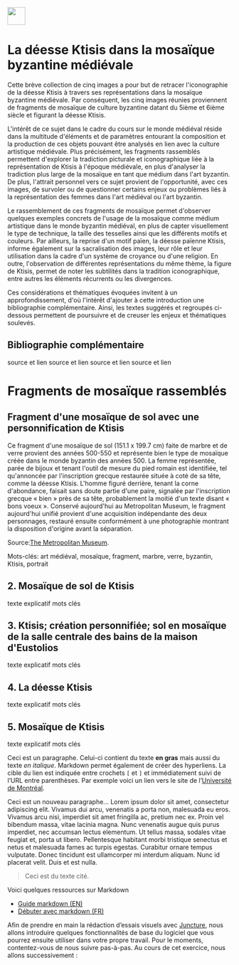 <a href="https://juncture-digital.org"><img src="https://raw.githubusercontent.com/digitalArtHistory/recits-numeriques/main/images/btn_juncture.svg" style="height:40px"></a>

<param ve-config 
       title="depart" 
       banner="https://worcester.emuseum.com/internal/media/dispatcher/24300/resize%3Aformat%3Dfull" 
       layout="vertical">

# La déesse Ktisis dans la mosaïque byzantine médiévale

Cette brève collection de cinq images a pour but de retracer l'iconographie de la déesse Ktisis à travers ses représentations dans la mosaïque byzantine médiévale. Par conséquent, les cinq images réunies proviennent de fragments de mosaïque de culture byzantine datant du 5ième et 6ième siècle et figurant la déesse Ktisis. 

L'intérêt de ce sujet dans le cadre du cours sur le monde médiéval réside dans la multitude d'éléments et de paramètres entourant la composition et la production de ces objets pouvant être analysés en lien avec la culture artistique médiévale. Plus précisément, les fragments rassemblés permettent d'explorer la tradiction picturale et iconographique liée à la représentation de Ktisis à l'époque médiévale, en plus d'analyser la tradiction plus large de la mosaïque en tant que médium dans l'art byzantin. De plus, l'attrait personnel vers ce sujet provient de l'opportunité, avec ces images, de survoler ou de questionner certains enjeux ou problèmes liés à la représentation des femmes dans l'art médiéval ou l'art byzantin. 

Le rassemblement de ces fragments de mosaïque permet d'observer quelques exemples concrets de l'usage de la mosaïque comme médium artistique dans le monde byzantin médiéval, en plus de capter visuellement le type de technique, la taille des tesselles ainsi que les différents motifs et couleurs. Par ailleurs, la reprise d'un motif païen, la déesse païenne Ktisis, informe également sur la sacralisation des images, leur rôle et leur utilisation dans la cadre d'un système de croyance ou d'une religion. En outre, l'observation de différentes représentations du même thème, la figure de Ktisis, permet de noter les subtilités dans la tradition iconographique, entre autres les éléments récurrents ou les divergences. 

Ces considérations et thématiques évoquées invitent à un approfondissement, d'où l'intérêt d'ajouter à cette introduction une bibliographie complémentaire. Ainsi, les textes suggérés et regroupés ci-dessous permettent de poursuivre et de creuser les enjeux et thématiques soulevés. 

## Bibliographie complémentaire 
source et lien
source et lien 
source et lien 
source et lien 

# Fragments de mosaïque rassemblés

## Fragment d'une mosaïque de sol avec une personnification de Ktisis 

Ce fragment d'une mosaïque de sol (151.1 x 199.7 cm) faite de marbre et de verre provient des années 500-550 et représente bien le type de mosaïque créée dans le monde byzantin des années 500. La femme représentée, parée de bijoux et tenant l'outil de mesure du pied romain est identifiée, tel qu'annoncée par l'inscription grecque restaurée située à coté de sa tête, comme la déesse Ktisis. L'homme figuré derrière, tenant la corne d'abondance, faisait sans doute partie d'une paire, signalée par l'inscription grecque « bien » près de sa tête, probablement la moitié d'un texte disant « bons voeux ». Conservé aujourd'hui au Metropolitan Museum, le fragment aujourd'hui unifié provient d'une acquisition indépendante des deux personnages, restauré ensuite conformément à une photographie montrant la disposition d'origine avant la séparation. 
<param ve-graphic url= "https://images.metmuseum.org/CRDImages/md/original/DT112.jpg" title="Fragment d'une mosaïque de sol avec une personnification de Ktisis" /> 

Source:[The Metropolitan Museum](https://www.metmuseum.org/art/collection/search/469960). 

Mots-clés: art médiéval, mosaïque, fragment, marbre, verre, byzantin, Ktisis, portrait 

## 2. Mosaïque de sol de Ktisis 
texte explicatif
mots clés 

## 3. Ktisis; création personnifiée; sol en mosaïque de la salle centrale des bains de la maison d'Eustolios 
texte explicatif
mots clés 

## 4. La déesse Ktisis 
texte explicatif
mots clés 

## 5. Mosaïque de Ktisis 
texte explicatif
mots clés 

Ceci est un paragraphe. Celui-ci contient du texte **en gras** mais aussi du texte *en italique*. Markdown permet également de créer des hyperliens. La cible du lien est indiquée entre crochets `[` et `]` et immédiatement suivi de l’URL entre parenthèses. Par exemple voici un lien vers le site de l’[Université de Montréal](http://www.umontreal.ca).

Ceci est un nouveau paragraphe...  Lorem ipsum dolor sit amet, consectetur adipiscing elit. Vivamus dui arcu, venenatis a porta non, malesuada eu eros. Vivamus arcu nisi, imperdiet sit amet fringilla ac, pretium nec ex. Proin vel bibendum massa, vitae lacinia magna. Nunc venenatis augue quis purus imperdiet, nec accumsan lectus elementum. Ut tellus massa, sodales vitae feugiat et, porta ut libero. Pellentesque habitant morbi tristique senectus et netus et malesuada fames ac turpis egestas. Curabitur ornare tempus vulputate. Donec tincidunt est ullamcorper mi interdum aliquam. Nunc id placerat velit. Duis et est nulla. 

> Ceci est du texte cité.

Voici quelques ressources sur Markdown
- [Guide markdown (EN)](https://docs.github.com/en/get-started/writing-on-github/getting-started-with-writing-and-formatting-on-github/basic-writing-and-formatting-syntax)
- [Débuter avec markdown (FR)](https://programminghistorian.org/fr/lecons/debuter-avec-markdown)

Afin de prendre en main la rédaction d’essais visuels avec [Juncture](https://juncture-digital.org/), nous allons introduire quelques fonctionnalités de base du logiciel que vous pourrez ensuite utiliser dans votre propre travail. Pour le moments, contentez-vous de nous suivre pas-à-pas. Au cours de cet exercice, nous allons successivement :
<param ve-image url="https://gallica.bnf.fr/ark:/12148/btv1b53064889t/f1.thumbnail" />
 




